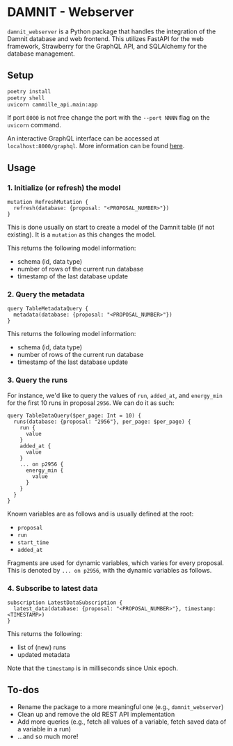 # DAMNIT - Webserver
`damnit_webserver` is a Python package that handles the integration of the Damnit database and web frontend. This utilizes FastAPI for the web framework, Strawberry for the GraphQL API, and SQLAlchemy for the database management.

## Setup

```sh
poetry install
poetry shell
uvicorn cammille_api.main:app
```

If port `8000` is not free change the port with the `--port NNNN` flag on the `uvicorn` command.

An interactive GraphQL interface can be accessed at `localhost:8000/graphql`.
More information can be found [here](https://github.com/graphql/graphiql/tree/main/packages/graphiql).


## Usage

### 1. Initialize (or refresh) the model
```gql
mutation RefreshMutation {
  refresh(database: {proposal: "<PROPOSAL_NUMBER>"})
}
```

This is done usually on start to create a model of the Damnit table (if not existing). It is a `mutation` as this changes the model.

This returns the following model information:
- schema (id, data type)
- number of rows of the current run database
- timestamp of the last database update


### 2. Query the metadata

```gql
query TableMetadataQuery {
  metadata(database: {proposal: "<PROPOSAL_NUMBER>"})
}
```

This returns the following model information:
- schema (id, data type)
- number of rows of the current run database
- timestamp of the last database update


### 3. Query the runs

For instance, we'd like to query the values of `run`, `added_at`, and
`energy_min` for the first 10 runs in proposal `2956`. We can do it as such:

```gql
query TableDataQuery($per_page: Int = 10) {
  runs(database: {proposal: "2956"}, per_page: $per_page) {
    run {
      value
    }
    added_at {
      value
    }
    ... on p2956 {
      energy_min {
        value
      }
    }
  }
}
```

Known variables are as follows and is usually defined at the root:
- `proposal`
- `run`
- `start_time`
- `added_at`

Fragments are used for dynamic variables, which varies for every proposal.
This is denoted by `... on p2956`, with the dynamic variables as follows. 

### 4. Subscribe to latest data

```gql
subscription LatestDataSubscription {
  latest_data(database: {proposal: "<PROPOSAL_NUMBER>"}, timestamp: <TIMESTAMP>) 
}
```

This returns the following:
- list of (new) runs
- updated metadata

Note that the `timestamp` is in milliseconds since Unix epoch.

## To-dos
- Rename the package to a more meaningful one (e.g., `damnit_webserver`)
- Clean up and remove the old REST API implementation
- Add more queries (e.g., fetch all values of a variable, fetch saved data of a variable in a run)
- ...and so much more!

